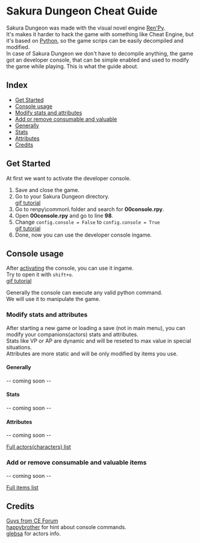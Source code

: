 # Sakura Dungeon Cheat Guide

Sakura Dungeon was made with the visual novel engine [Ren'Py](https://www.renpy.org/).  
It's makes it harder to hack the game with something like Cheat Engine, but it's based on [Python](https://www.python.org/), so the game scrips can be easily decompiled and modified.  
In case of Sakura Dungeon we don't have to decompile anything, the game got an developer console, that can be simple enabled and used to modify the game while playing. This is what the guide about.

## Index
* [Get Started](#get-started)
* [Console usage](#console-usage)
 * [Modify stats and attributes](#modify-stats-and-attributes)
 * [Add or remove consumable and valuable](#add-or-remove-consumable-and-valuable-items)
  * [Generally](#generally)
  * [Stats](#stats)
  * [Attributes](#attributes)
* [Credits](#credits)



## Get Started
At first we want to activate the developer console.  

1. Save and close the game.
2. Go to your Sakura Dungeon directory.  
[gif tutorial](http://i.imgur.com/zxrWI2B.gifv)  
3. Go to renpy\common\ folder and search for **00console.rpy**.
4. Open **00console.rpy** and go to line **98**.
5. Change `config.console = False` to `config.console = True`  
[gif tutorial](http://i.imgur.com/rrRn9ce.gifv)
6. Done, now you can use the developer console ingame.


## Console usage
After [activating](#get-started) the console, you can use it ingame.  
Try to open it with `shift+o`.  
[gif tutorial](http://i.imgur.com/qqlsKVO.gifv)

Generally the console can execute any valid python command.  
We will use it to manipulate the game.  

### Modify stats and attributes
After starting a new game or loading a save (not in main menu), you can modify your companions(actors) stats and attributes.  
Stats like VP or AP are dynamic and will be reseted to max value in special situations.  
Attributes are more static and will be only modified by items you use.
#### Generally
-- coming soon --
#### Stats
-- coming soon --
#### Attributes
-- coming soon --

[Full actors(characters) list](https://docs.google.com/spreadsheets/d/1ZtdCNY44I7SRhcCkU0ZzTvG5PptmZHj4Kfen7Lh2p8M)

### Add or remove consumable and valuable items
-- coming soon --  

[Full items list](https://docs.google.com/spreadsheets/d/12vLrKiqmfnh0nwrKD5HbC9Qk7lWj77fPff1_-cSj5Os)


## Credits
[Guys from CE Forum](http://forum.cheatengine.org/viewtopic.php?t=592226)  
[happybrother](http://forum.cheatengine.org/profile.php?mode=viewprofile&u=391862) for hint about console commands.  
[glebsa](http://forum.cheatengine.org/profile.php?mode=viewprofile&u=448688) for actors info.  
